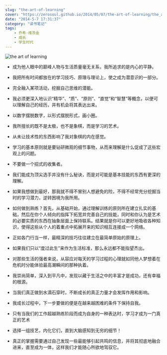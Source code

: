 ```yaml
---
slug: "the-art-of-learning"
cover: "https://zerosoul.github.io/2014/05/07/the-art-of-learning/the_art_of_learning.jpg"
date: "2014-5-7 17:31:37"
category: "读书笔记"
tags:
    - 乔希·维茨金
    - 成长
    - 学生时代
---
```

![the art of learning](https://zerosoul.github.io/2014/05/07/the-art-of-learning/the_art_of_learning.jpg)

-   成为他人眼中的巅峰人物与生活质量毫无关系，我所追求的是内心的平静。
    
-   我把所有时间都放在的学习技巧、原理与理论上，使之成为潜意识的一部分。
    
-   完全融入某项活动，挖掘自己思维的潜能。
    
-   我必须更深入地认识“精华”、“质”、“原则”、“直觉”和“智慧”等概念，以便可以理解自己的经历，并有机会将其表达出来。
    
-   以数字摆脱数字，以形式摆脱形式，画小圈。
    
-   我所擅长的既不是太极，也不是象棋，而是学习的艺术。
    
-   从未让技术性的东西影响了我对象棋的内在感觉。
    
-   学习的基本原则就是要钻研微观的细节事物，从而来理解是什么促成了这些宏观上的问题。
    
-   不要做一个招式的收集者。
    
-   我们能成为顶尖选手并没有什么秘诀，而是对可能是基本技能的东西有更深的理解。
    
-   如果我想做到最好，那我就不得不冒别人想避免的险，不得不经常充分挖掘当时的学习潜力，逆转困境为我所用。
    
-   如何做到熟练？首先，从基础开始，通过理解训练的原则所在建立扎实的基础，然后在你个人倾向的指挥下拓宽并完善自己的技能，同时和你认为是艺术的必要实质的东西在抽象层面上保持联系。结果就是你可以更好地吸收各种知识，使得这些从个人的着重点中拓展开来的知识相互连接成一个网络。
    
-   正如各门行当一样，最精深的技巧往往建立在最简单原始的原理上。
    
-   如果我们只以“度过此生”来作为生活标准，那么永远都不能指望杰出。
    
-   对那些生活的强者来说，从容应对每天的学习过程的心理就如同他人梦想着在危机时分能体验最高潮瞬间的那种执着。
    
-   我崇尚简单，深入到平凡中，发现以藏于生活之中的丰富才是成功，还有幸福的根源。
    
-   当我们真正做到水滴石穿时，不断成长的真正力量才会发挥作用和影响。
    
-   我成长过程中，下一步要做的便是在越来越困难的条件下保持自我。
    
-   只有当我们的工作超越熟练阶段而成为自身的一种表达时，学习才成为一门真正的艺术
    
-   选择一组技艺，内化它们，直到大脑感知到无穷的细节！
    
-   真正的掌握需要通过自己发现一些最能够引起共鸣的信息，并将其彻底地融合进来，直至成为一体，这样我们才能随心所欲地驾驭它。
